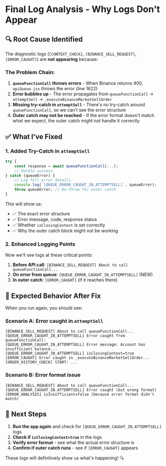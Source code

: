 # Final Log Analysis - Why Logs Don't Appear

## 🔍 Root Cause Identified

The diagnostic logs (`[CONTEXT_CHECK]`, `[BINANCE_SELL_REQUEST]`, `[ERROR_CAUGHT]`) are **not appearing** because:

### The Problem Chain:

1. **`queueFunctionCall` throws errors** - When Binance returns 400, `apiQueue.jsx` throws the error (line 1622)
2. **Error bubbles up** - The error propagates from `queueFunctionCall` → `attemptSell` → `_executeBinanceMarketSellOrder`
3. **Missing try-catch in `attemptSell`** - There's no try-catch around `queueFunctionCall`, so we can't see the error structure
4. **Outer catch may not be reached** - If the error format doesn't match what we expect, the outer catch might not handle it correctly

## ✅ What I've Fixed

### 1. Added Try-Catch in `attemptSell`
```javascript
try {
    const response = await queueFunctionCall(...);
    // Handle success
} catch (queueError) {
    // Log full error details
    console.log(`[QUEUE_ERROR_CAUGHT_IN_ATTEMPTSELL]`, queueError);
    throw queueError; // Re-throw for outer catch
}
```

This will show us:
- ✅ The exact error structure
- ✅ Error message, code, response status
- ✅ Whether `isClosingContext` is set correctly
- ✅ Why the outer catch block might not be working

### 2. Enhanced Logging Points

Now we'll see logs at these critical points:
1. **Before API call**: `[BINANCE_SELL_REQUEST] About to call queueFunctionCall...`
2. **On error from queue**: `[QUEUE_ERROR_CAUGHT_IN_ATTEMPTSELL]` (NEW)
3. **In outer catch**: `[ERROR_CAUGHT]` (if it reaches there)

## 🎯 Expected Behavior After Fix

When you run again, you should see:

### Scenario A: Error caught in `attemptSell`
```
[BINANCE_SELL_REQUEST] About to call queueFunctionCall...
[QUEUE_ERROR_CAUGHT_IN_ATTEMPTSELL] Error caught from queueFunctionCall:
[QUEUE_ERROR_CAUGHT_IN_ATTEMPTSELL] Error message: Account has insufficient balance...
[QUEUE_ERROR_CAUGHT_IN_ATTEMPTSELL] isClosingContext=true
[ERROR_CAUGHT] Error caught in _executeBinanceMarketSellOrder...
[ORDER_HISTORY_CHECK] START: ...
```

### Scenario B: Error format issue
```
[BINANCE_SELL_REQUEST] About to call queueFunctionCall...
[QUEUE_ERROR_CAUGHT_IN_ATTEMPTSELL] Error caught (but wrong format)
[ERROR_ANALYSIS] isInsufficient=false (because error format didn't match)
```

## 🔧 Next Steps

1. **Run the app again** and check for `[QUEUE_ERROR_CAUGHT_IN_ATTEMPTSELL]` logs
2. **Check if `isClosingContext=true`** in the logs
3. **Verify error format** - see what the actual error structure is
4. **Confirm if outer catch runs** - see if `[ERROR_CAUGHT]` appears

These logs will definitively show us what's happening! 🔍

